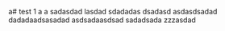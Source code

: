 a# test
1
a
a
sadasdad
lasdad
sdadadas
dsadasd
asdasdsadad
dadadaadsasadad
asdsadaasdsad
sadadsada
zzzasdad
